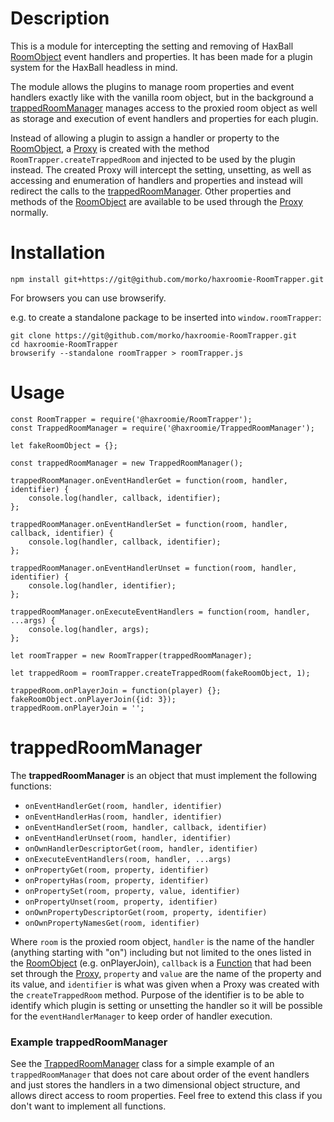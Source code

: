 # Description

This is a module for intercepting the setting and removing of HaxBall
[RoomObject](https://github.com/haxball/haxball-issues/wiki/Headless-Host#roomobject)
event handlers and properties. It has been made for a plugin system for the HaxBall
headless in mind.

The module allows the plugins to manage room properties and event handlers
exactly like with the vanilla room object, but in the background a
[trappedRoomManager](#trappedRoomManager) manages access to the proxied room
object as well as storage and execution of event handlers and properties for
each plugin.

Instead of allowing a plugin to assign a handler or property to the
[RoomObject](https://github.com/haxball/haxball-issues/wiki/Headless-Host#roomobject),
a [Proxy](https://developer.mozilla.org/en-US/docs/Web/JavaScript/Reference/Global_Objects/Proxy)
is created with the method `RoomTrapper.createTrappedRoom` and injected to be
used by the plugin instead. The created Proxy will intercept the setting,
unsetting, as well as accessing and enumeration of handlers and properties and
instead will redirect the calls to the [trappedRoomManager](#trappedRoomManager).
Other properties and methods of the
[RoomObject](https://github.com/haxball/haxball-issues/wiki/Headless-Host#roomobject)
are available to be used through the
[Proxy](https://developer.mozilla.org/en-US/docs/Web/JavaScript/Reference/Global_Objects/Proxy)
normally.

# Installation

`npm install git+https://git@github.com/morko/haxroomie-RoomTrapper.git`

For browsers you can use browserify.

e.g. to create a standalone package to be inserted into `window.roomTrapper`:

```
git clone https://git@github.com/morko/haxroomie-RoomTrapper.git
cd haxroomie-RoomTrapper
browserify --standalone roomTrapper > roomTrapper.js
```

# Usage

```
const RoomTrapper = require('@haxroomie/RoomTrapper');
const TrappedRoomManager = require('@haxroomie/TrappedRoomManager');

let fakeRoomObject = {};

const trappedRoomManager = new TrappedRoomManager();

trappedRoomManager.onEventHandlerGet = function(room, handler, identifier) {
    console.log(handler, callback, identifier);
};

trappedRoomManager.onEventHandlerSet = function(room, handler, callback, identifier) {
    console.log(handler, callback, identifier);
};

trappedRoomManager.onEventHandlerUnset = function(room, handler, identifier) {
    console.log(handler, identifier);
};

trappedRoomManager.onExecuteEventHandlers = function(room, handler, ...args) {
    console.log(handler, args);
};

let roomTrapper = new RoomTrapper(trappedRoomManager);

let trappedRoom = roomTrapper.createTrappedRoom(fakeRoomObject, 1);

trappedRoom.onPlayerJoin = function(player) {};
fakeRoomObject.onPlayerJoin({id: 3});
trappedRoom.onPlayerJoin = '';
```

# <a name="trappedRoomManager"></a>trappedRoomManager

The **trappedRoomManager** is an object that must implement the following functions:

- `onEventHandlerGet(room, handler, identifier)`
- `onEventHandlerHas(room, handler, identifier)`
- `onEventHandlerSet(room, handler, callback, identifier)`
- `onEventHandlerUnset(room, handler, identifier)`
- `onOwnHandlerDescriptorGet(room, handler, identifier)`
- `onExecuteEventHandlers(room, handler, ...args)`
- `onPropertyGet(room, property, identifier)`
- `onPropertyHas(room, property, identifier)`
- `onPropertySet(room, property, value, identifier)`
- `onPropertyUnset(room, property, identifier)`
- `onOwnPropertyDescriptorGet(room, property, identifier)`
- `onOwnPropertyNamesGet(room, identifier)`

Where `room` is the proxied room object, `handler` is the name of the handler
(anything starting with "on") including but not limited to the ones listed in the
[RoomObject](https://github.com/haxball/haxball-issues/wiki/Headless-Host#roomobject)
(e.g. onPlayerJoin), `callback` is a
[Function](https://developer.mozilla.org/en-US/docs/Web/JavaScript/Reference/Functions)
that had been set through the
[Proxy](https://developer.mozilla.org/en-US/docs/Web/JavaScript/Reference/Global_Objects/Proxy),
`property` and `value` are the name of the property and its value,
and `identifier` is what was given when a Proxy was created with the
`createTrappedRoom` method. Purpose of the identifier is to be able to identify
which plugin is setting or unsetting the handler so it will be possible for
the `eventHandlerManager` to keep order of handler execution.

### Example trappedRoomManager

See the [TrappedRoomManager](./src/TrappedRoomManager.js) class for a simple
example of an `trappedRoomManager` that does not care about
order of the event handlers and just stores the handlers in a two dimensional
object structure, and allows direct access to room properties. Feel free to
extend this class if you don't want to implement all functions.